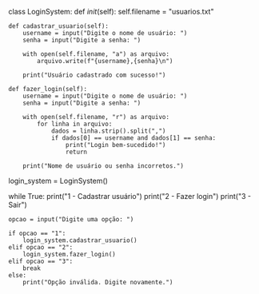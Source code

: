 class LoginSystem:
    def _init_(self):
        self.filename = "usuarios.txt"

    def cadastrar_usuario(self):
        username = input("Digite o nome de usuário: ")
        senha = input("Digite a senha: ")

        with open(self.filename, "a") as arquivo:
            arquivo.write(f"{username},{senha}\n")

        print("Usuário cadastrado com sucesso!")

    def fazer_login(self):
        username = input("Digite o nome de usuário: ")
        senha = input("Digite a senha: ")

        with open(self.filename, "r") as arquivo:
            for linha in arquivo:
                dados = linha.strip().split(",")
                if dados[0] == username and dados[1] == senha:
                    print("Login bem-sucedido!")
                    return

        print("Nome de usuário ou senha incorretos.")


login_system = LoginSystem()

while True:
    print("1 - Cadastrar usuário")
    print("2 - Fazer login")
    print("3 - Sair")

    opcao = input("Digite uma opção: ")

    if opcao == "1":
        login_system.cadastrar_usuario()
    elif opcao == "2":
        login_system.fazer_login()
    elif opcao == "3":
        break
    else:
        print("Opção inválida. Digite novamente.")
